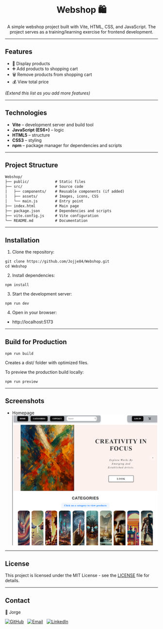 <h1 align='center'>Webshop 🛍️</h1>

<p align="center">A simple webshop project built with Vite, HTML, CSS, and JavaScript. The project serves as a training/learning exercise for frontend development.</p>

---

## Features

- 🛒 Display products  
- ➕ Add products to shopping cart  
- 🗑️ Remove products from shopping cart  
- 💰 View total price  

*(Extend this list as you add more features)*  

---

## Technologies

- **Vite** – development server and build tool  
- **JavaScript (ES6+)** – logic  
- **HTML5** – structure  
- **CSS3** – styling  
- **npm** – package manager for dependencies and scripts  

---

## Project Structure

```
Webshop/
├── public/            # Static files
├── src/               # Source code
│   ├── components/    # Reusable components (if added)
│   ├── assets/        # Images, icons, CSS
│   └── main.js        # Entry point
├── index.html         # Main page
├── package.json       # Dependencies and scripts
├── vite.config.js     # Vite configuration
└── README.md          # Documentation
```

---

## Installation

1. Clone the repository: 
```
git clone https://github.com/Jojje84/Webshop.git
cd Webshop
```

2. Install dependencies:
```
npm install
```

3. Start the development server:
```
npm run dev
```

4. Open in your browser:

- http://localhost:5173

---

## Build for Production
```
npm run build
```

Creates a dist/ folder with optimized files.

To preview the production build locally:
```
npm run preview
```

---

## Screenshots

- Homepage
![homepage-sida](screenshots/homepage.png)

---

## License

This project is licensed under the MIT License - see the [LICENSE](LICENSE) file for details.

---

## Contact

👤 Jorge

[![GitHub](https://img.shields.io/badge/GitHub-Profile-181717?logo=github&logoColor=white)](https://github.com/Jojje84) 
&nbsp;
[![Email](https://img.shields.io/badge/Email-Contact-blue?logo=icloud&logoColor=white)](mailto:jorgeavilas@icloud.com) 
&nbsp;
[![LinkedIn](https://img.shields.io/badge/LinkedIn-Profile-0A66C2?logo=linkedin&logoColor=white)](https://www.linkedin.com/in/jorge-avila-35622030/)
